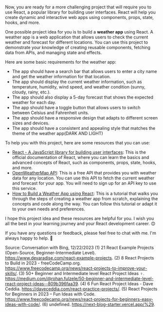 Now, you are ready for a more challenging project that will require you to use React, a popular library for building user interfaces. React will help you create dynamic and interactive web apps using components, props, state, hooks, and more.

One possible project idea for you is to build a **weather app** using React. A weather app is a web application that allows users to check the current weather and forecast for different locations. You can use this project to demonstrate your knowledge of creating reusable components, fetching data from APIs, and managing state and effects.

Here are some basic requirements for the weather app:

- The app should have a search bar that allows users to enter a city name and get the weather information for that location.
- The app should display the current weather information, such as temperature, humidity, wind speed, and weather condition (sunny, cloudy, rainy, etc.).
- The app should also display a 5-day forecast that shows the expected weather for each day.
- The app should have a toggle button that allows users to switch between Celsius and Fahrenheit units.
- The app should have a responsive design that adapts to different screen sizes and devices.
- The app should have a consistent and appealing style that matches the theme of the weather app(DARK AND LIGHT)

To help you with this project, here are some resources that you can use:

- [React - A JavaScript library for building user interfaces](^1^): This is the official documentation of React, where you can learn the basics and advanced concepts of React, such as components, props, state, hooks, and more.
- [OpenWeatherMap API](^2^): This is a free API that provides you with weather data for any location. You can use this API to fetch the current weather and forecast for your app. You will need to sign up for an API key to use this service.
- [How to Build a Weather App using React](^3^): This is a tutorial that walks you through the steps of creating a weather app from scratch, explaining the concepts and code along the way. You can follow this tutorial or adapt it to your own needs and preferences.

I hope this project idea and these resources are helpful for you. I wish you all the best in your learning journey and your React development career. 😊

If you have any questions or feedback, please feel free to chat with me. I'm always happy to help. 🙌

Source: Conversation with Bing, 12/22/2023
(1) 21 React Example Projects (Open-Source, Beginner-Intermediate Level). https://www.devaradise.com/react-example-projects.
(2) 8 React Projects to Build in 2023 - freeCodeCamp.org. https://www.freecodecamp.org/news/react-projects-to-improve-your-skills/.
(3) 50+ Beginner and Intermediate level React Project Ideas ‍♀️. https://medium.com/@rohan.fulzele/50-beginner-and-intermediate-level-react-project-ideas-️-809b396faa39.
(4) 6 Fun React Project Ideas - Dave Ceddia. https://daveceddia.com/react-practice-projects/.
(5) React Projects for Beginners in 2023 – Fun Ideas with Code. https://www.freecodecamp.org/news/react-projects-for-beginners-easy-ideas-with-code/.
(6) undefined. https://next-blog-starter.vercel.app/%29.
